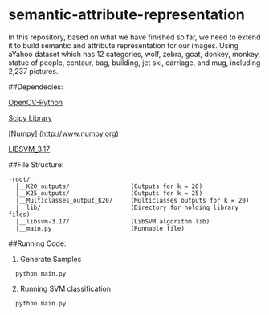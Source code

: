 semantic-attribute-representation
=================================

In this repository, based on what we have finished so far, we need to extend it to build semantic and attribute representation for our images. Using aYahoo dataset which has 12 categories, wolf, zebra, goat, donkey, monkey, statue of people, centaur, bag, building, jet ski, carriage, and mug, including 2,237 pictures.

##Dependecies:

[OpenCV-Python](http://docs.opencv.org/trunk/doc/py_tutorials/py_setup/py_table_of_contents_setup/py_table_of_contents_setup.html#py-table-of-content-setup)

[Scipy Library](http://www.scipy.org/scipylib/index.html)

[Numpy] (http://www.numpy.org)

[LIBSVM_3.17](http://www.csie.ntu.edu.tw/~cjlin/libsvm/)

##File Structure:
```
-root/
  |__K20_outputs/                 (Outputs for k = 20)
  |__K25_outputs/                 (Outputs for k = 25)
  |__Multiclasses_output_K20/     (Multiclasses outputs for k = 20)
  |__lib/                         (Directory for holding library files)
  |__libsvm-3.17/                 (LibSVM algorithm lib)
  |__main.py                      (Runnable file)
```

##Running Code:
1. Generate Samples
```
  python main.py
```
2. Running SVM classification
```
  python main.py
```

